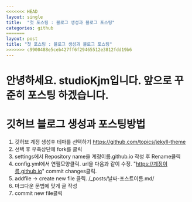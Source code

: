 ```yaml
---
<<<<<<< HEAD
layout: single
title:  "첫 포스팅 : 블로그 생성과 블로그 포스팅"
categories: github
=======
layout: post
title: "첫 포스팅 : 블로그 생성과 블로그 포스팅"
>>>>>>> c9900488e5ceb427ff6f29465512e3812fdd19b6
---
```


#   안녕하세요. studioKjm입니다. 앞으로 꾸준히 포스팅 하겠습니다.

# 깃허브 블로그 생성과 포스팅방법

1. 깃허브 계정 생성후 테마를 선택하기 
   https://github.com/topics/jekyll-theme
2. 선택 후 우측상단에 fork를 클릭
3. settings에서 Repository name을 계정이름.github.io 작성 후 Rename클릭
4. config.yml에서 연필모양클릭. url을 다음과 같이 수정. "https://계정이름.github.io" commit changes클릭.
5. addfile -> create new file 클릭. /_posts/날짜-포스트이름.md/
6. 마크다운 문법에 맞게 글 작성
7. commit new file클릭

